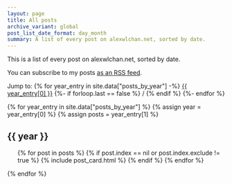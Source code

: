 ```yaml
---
layout: page
title: All posts
archive_variant: global
post_list_date_format: day_month
summary: A list of every post on alexwlchan.net, sorted by date.
---
```


This is a list of every post on alexwlchan.net, sorted by date.

You can subscribe to my posts [as an RSS feed](/atom.xml).

Jump to:
{% for year_entry in site.data["posts_by_year"] -%}
  <a href="#year-{{ year_entry[0] }}">{{ year_entry[0] }}</a>
  {%- if forloop.last == false %} / {% endif %}
{%- endfor %}

{% for year_entry in site.data["posts_by_year"] %}
  {% assign year = year_entry[0] %}
  {% assign posts = year_entry[1] %}
  <h2 id="year-{{ year }}">{{ year }}</h2>

  <ul class="post_cards">
  {% for post in posts %}
    {% if post.index == nil or post.index.exclude != true %}
      {% include post_card.html %}
    {% endif %}
  {% endfor %}
  </ul>
{% endfor %}

